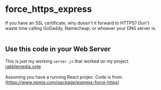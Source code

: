 # force_https_express
If you have an SSL certificate, why doesn't it forward to HTTPS? Don't waste time calling GoDaddy, Namecheap, or whoever your DNS server is. <br />
<br />
## Use this code in your Web Server<br />
This is just my working `server.js` that worked on my project [rabblemedia.vote](https://rabblemedia.vote) <br />
<br />
Assuming you have a running React projec. 
Code is from: <br /> (https://www.npmjs.com/package/express-force-https)


